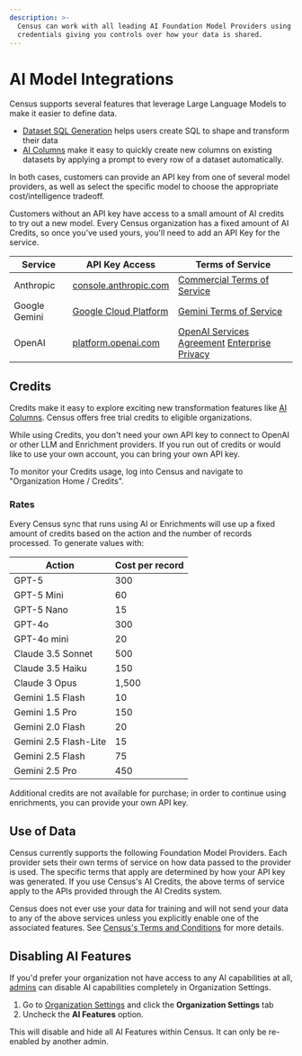 ```yaml
---
description: >-
  Census can work with all leading AI Foundation Model Providers using your
  credentials giving you controls over how your data is shared.
---
```


# AI Model Integrations

Census supports several features that leverage Large Language Models to make it easier to define data.&#x20;

* [Dataset SQL Generation](../datasets/overview/mesh-datasets.md) helps users create SQL to shape and transform their data&#x20;
* [AI Columns](../datasets/smart-columns/ai-columns/) make it easy to quickly create new columns on existing datasets by applying a prompt to every row of a dataset automatically.

In both cases, customers can provide an API key from one of several model providers, as well as select the specific model to choose the appropriate cost/intelligence tradeoff.&#x20;

Customers without an API key have access to a small amount of AI credits to try out a new model. Every Census organization has a fixed amount of AI Credits, so once you've used yours, you'll need to add an API Key for the service.

| Service       | API Key Access                                                         | Terms of Service                                                                                                                          |
| ------------- | ---------------------------------------------------------------------- | ----------------------------------------------------------------------------------------------------------------------------------------- |
| Anthropic     | [console.anthropic.com](https://console.anthropic.com/)                | [Commercial Terms of Service](https://www.anthropic.com/legal/commercial-terms)                                                           |
| Google Gemini | [Google Cloud Platform](https://ai.google.dev/gemini-api/docs/api-key) | [Gemini Terms of Service](https://ai.google.dev/gemini-api/terms)                                                                         |
| OpenAI        | [platform.openai.com](https://platform.openai.com/api-keys)            | [OpenAI Services Agreement](https://openai.com/policies/services-agreement/) [Enterprise Privacy](https://openai.com/enterprise-privacy/) |

## Credits

Credits make it easy to explore exciting new transformation features like [AI Columns](../datasets/smart-columns/ai-columns/). Census offers free trial credits to eligible organizations.&#x20;

While using Credits, you don't need your own API key to connect to OpenAI or other LLM and Enrichment providers. If you run out of credits or would like to use your own account, you can bring your own API key.&#x20;

To monitor your Credits usage, log into Census and navigate to "Organization Home / Credits".

### Rates

Every Census sync that runs using AI or Enrichments will use up a fixed amount of credits based on the action and the number of records processed. To generate values with:

| Action            | Cost per record |
| ----------------- | --------------- |
| GPT-5             | 300             |
| GPT-5 Mini        | 60              |
| GPT-5 Nano        | 15              |
| GPT-4o            | 300             |
| GPT-4o mini       | 20              |
| Claude 3.5 Sonnet | 500             |
| Claude 3.5 Haiku  | 150             |
| Claude 3 Opus     | 1,500           |
| Gemini 1.5 Flash  | 10              |
| Gemini 1.5 Pro    | 150             |
| Gemini 2.0 Flash  | 20              |
| Gemini 2.5 Flash-Lite | 15          |
| Gemini 2.5 Flash  | 75              |
| Gemini 2.5 Pro    | 450             |

Additional credits are not available for purchase; in order to continue using enrichments, you can provide your own API key.

## Use of Data

Census currently supports the following Foundation Model Providers. Each provider sets their own terms of service on how data passed to the provider is used. The specific terms that apply are determined by how your API key was generated. If you use Census's AI Credits, the above terms of service apply to the APIs provided through the AI Credits system.&#x20;

Census does not ever use your data for training and will not send your data to any of the above services unless you explicitly enable one of the associated features. See [Census's Terms and Conditions](https://www.getcensus.com/legal/terms-conditions) for more details.

## Disabling AI Features

If you'd prefer your organization not have access to any AI capabilities at all, [admins](security-and-privacy/role-based-access-controls.md) can disable AI capabilities completely in Organization Settings.

1. Go to [Organization Settings](https://app.getcensus.com/home/organization-settings) and click the **Organization Settings** tab
2. Uncheck the **AI Features** option.

This will disable and hide all AI Features within Census. It can only be re-enabled by another admin.

